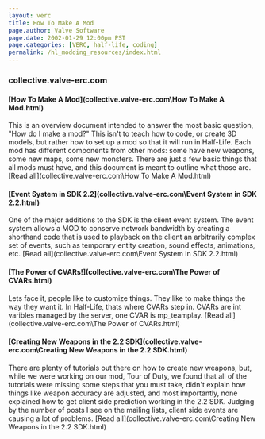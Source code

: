 ```yaml
---
layout: verc
title: How To Make A Mod
page.author: Valve Software 
page.date: 2002-01-29 12:00pm PST
page.categories: [VERC, half-life, coding]
permalink: /hl_modding_resources/index.html 
---
```


### collective.valve-erc.com

#### [How To Make A Mod](collective.valve-erc.com\How To Make A Mod.html)
This is an overview document intended to answer the most basic question, "How do I make a mod?" This isn't to teach how to code, or create 3D models, but rather how to set up a mod so that it will run in Half-Life. Each mod has different components from other mods: some have new weapons, some new maps, some new monsters. There are just a few basic things that all mods must have, and this document is meant to outline what those are. [Read all](collective.valve-erc.com\How To Make A Mod.html)

#### [Event System in SDK 2.2](collective.valve-erc.com\Event System in SDK 2.2.html)

One of the major additions to the SDK is the client event system. The event system allows a MOD to conserve network bandwidth by creating a shorthand code that is used to playback on the client an arbitrarily complex set of events, such as temporary entity creation, sound effects, animations, etc. [Read all](collective.valve-erc.com\Event System in SDK 2.2.html)

#### [The Power of CVARs!](collective.valve-erc.com\The Power of CVARs.html)
  
Lets face it, people like to customize things. They like to make things the way they want it. In Half-Life, thats where CVARs step in. CVARs are int varibles managed by the server, one CVAR is mp_teamplay. [Read all](collective.valve-erc.com\The Power of CVARs.html)

#### [Creating New Weapons in the 2.2 SDK](collective.valve-erc.com\Creating New Weapons in the 2.2 SDK.html)

There are plenty of tutorials out there on how to create new weapons, but, while we were working on our mod, Tour of Duty, we found that all of the tutorials were missing some steps that you must take, didn't explain how things like weapon accuracy are adjusted, and most importantly, none explained how to get client side prediction working in the 2.2 SDK. Judging by the number of posts I see on the mailing lists, client side events are causing a lot of problems. [Read all](collective.valve-erc.com\Creating New Weapons in the 2.2 SDK.html)
